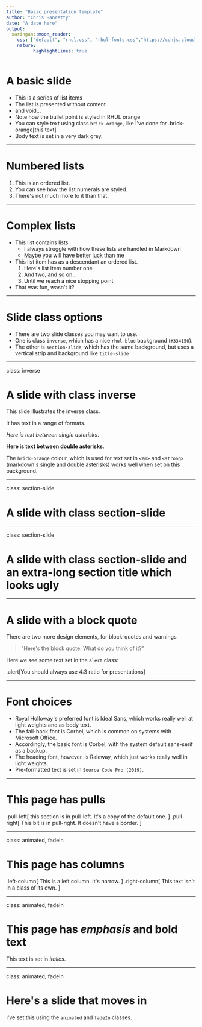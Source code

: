 ```yaml
---
title: "Basic presentation template"
author: "Chris Hanretty"
date: "A date here"
output:
  xaringan::moon_reader:
    css: ["default", "rhul.css", "rhul-fonts.css","https://cdnjs.cloudflare.com/ajax/libs/animate.css/3.7.0/animate.min.css"]
    nature:
          highlightLines: true
---
```





# A basic slide

- This is a series of list items
- The list is presented without content
- and void...
- Note how the bullet point is styled in RHUL orange
- You can style text using class `brick-orange`, like I've done for .brick-orange[this text]
- Body text is set in a very dark grey.

---

# Numbered lists

1. This is an ordered list.
2. You can see how the list numerals are styled.
3. There's not much more to it than that.

---

# Complex lists

 - This list contains lists
     * I always struggle with how these lists are handled in Markdown
     * Maybe you will have better luck than me
 - This list item has as a descendant an ordered list.
     1. Here's list item number one
	 2. And two, and so on...
	 3. Until we reach a nice stopping point
 - That was fun, wasn't it?
 
 
---

# Slide class options

 - There are two slide classes you may want to use.
 - One is class `inverse`, which has a nice `rhul-blue` background (`#334150`).
 - The other is `section-slide`, which has the same background, but uses a vertical strip and background like `title-slide`

---

class: inverse

# A slide with class inverse

This slide illustrates the inverse class.

It has text in a range of formats.

*Here is text between single asterisks*.

**Here is text between double asterisks**.

The `brick-orange` colour, which is used for text set in `<em>` and
`<strong>` (markdown's single and double asterisks) works well when
set on this background.

---

class: section-slide

# A slide with class section-slide

---

class: section-slide

# A slide with class section-slide and an extra-long section title which looks ugly

---

# A slide with a block quote

There are two more design elements, for block-quotes and warnings

> "Here's the block quote. What do you think of it?"

Here we see some text set in the `alert` class:

.alert[You should always use 4:3 ratio for presentations]

---

# Font choices

 - Royal Holloway's preferred font is Ideal Sans, which works really
   well at light weights and as body text.
 - The fall-back font is Corbel, which is common on systems with
   Microsoft Office.
 - Accordingly, the basic font is Corbel, with the system default
   sans-serif as a backup.
 - The heading font, however, is Raleway, which just works really well
   in light weights.
 - Pre-formatted text is set in `Source Code Pro (2019)`.
 
---

# This page has pulls

.pull-left[
this section is in pull-left. It's a copy of the default one.
]
.pull-right[
This bit is in pull-right. It doesn't have a border.
]

---

class: animated, fadeIn

# This page has columns

.left-column[
This is a left column.  It's narrow.
]
.right-column[
This text isn't in a class of its own.
]

---

class: animated, fadeIn

# This page has *emphasis* and **bold text**

This text is set in *italics*.

---

class: animated, fadeIn

# Here's a slide that moves in

I've set this using the `animated` and `fadeIn` classes.

